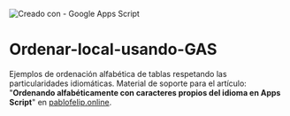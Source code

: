 ![Creado con - Google Apps Script](https://img.shields.io/static/v1?label=Creado+con&message=Google+Apps+Script&color=blue&style=for-the-badge&logo=GAS)
# Ordenar-local-usando-GAS

Ejemplos de ordenación alfabética de tablas respetando las particularidades idiomáticas. Material de soporte para el artículo: "**Ordenando alfabéticamente con caracteres propios del idioma en Apps Script**" en [pablofelip.online](https://pablofelip.online/ordenando-alfabeticamente-con-caracteres-propios-del-idioma-en-apps-script/).
